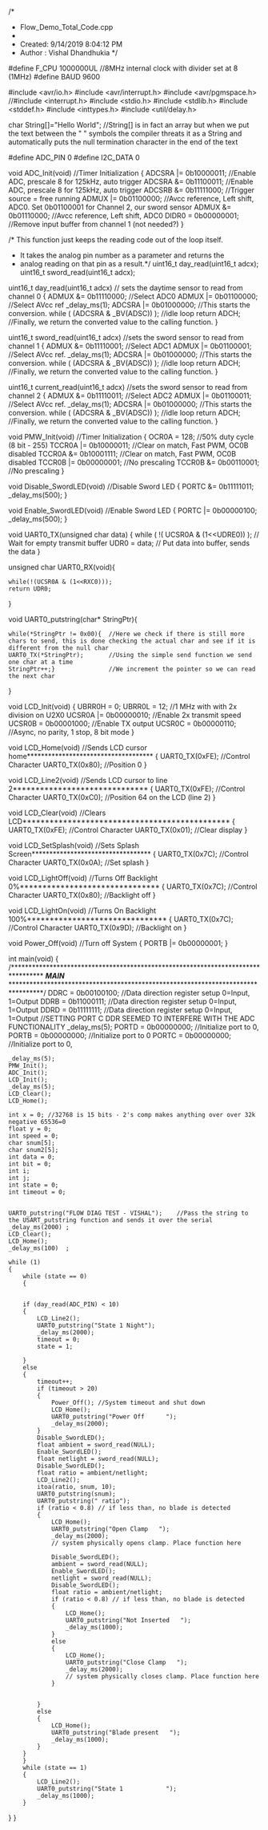 /*
 * Flow_Demo_Total_Code.cpp
 *
 * Created: 9/14/2019 8:04:12 PM
 * Author : Vishal Dhandhukia
 */ 

#define F_CPU 1000000UL //8MHz internal clock with divider set at 8 (1MHz)
#define BAUD 9600 

#include <avr/io.h>
#include <avr/interrupt.h>
#include <avr/pgmspace.h>
//#include <interrupt.h>
#include <stdio.h>
#include <stdlib.h>
#include <stddef.h>
#include <inttypes.h>
#include <util/delay.h>

char String[]="Hello World";    //String[] is in fact an array but when we put the text between the " " symbols the compiler threats it as a String and automatically puts the null termination character in the end of the text


#define ADC_PIN			0
#define I2C_DATA		0


void ADC_Init(void) //Timer Initialization
{
	ADCSRA |= 0b10000011; //Enable ADC, prescale 8 for 125kHz, auto trigger
	ADCSRA &= 0b11100011; //Enable ADC, prescale 8 for 125kHz, auto trigger
	ADCSRB &= 0b11111000; //Trigger source = free running 
	ADMUX |= 0b01100000; //Avcc reference, Left shift, ADC0. Set 0b01100001 for Channel 2, our sword sensor 
	ADMUX &= 0b01110000; //Avcc reference, Left shift, ADC0
	DIDR0 = 0b00000001; //Remove input buffer from channel 1 (not needed?)
}

/* This function just keeps the reading code out of the loop itself.
 * It takes the analog pin number as a parameter and returns the
 * analog reading on that pin as a result.*/
uint16_t day_read(uint16_t adcx);
uint16_t sword_read(uint16_t adcx);

uint16_t day_read(uint16_t adcx) // sets the daytime sensor to read from channel 0
{
	ADMUX	&=	0b11110000; //Select ADC0
	ADMUX	|=	0b01100000; //Select AVcc ref
	_delay_ms(1);
	ADCSRA |= 0b01000000; 	//This starts the conversion.
	while ( (ADCSRA & _BV(ADSC)) ); //idle loop
	return ADCH; 	//Finally, we return the converted value to the calling function.
}

uint16_t sword_read(uint16_t adcx) //sets the sword sensor to read from channel 1
{
	ADMUX	&=	0b11110001; //Select ADC1
	ADMUX	|=	0b01100001; //Select AVcc ref. 
	_delay_ms(1);
	ADCSRA |= 0b01000000; 	//This starts the conversion.
	while ( (ADCSRA & _BV(ADSC)) ); //idle loop
	return ADCH; 	//Finally, we return the converted value to the calling function.
}

uint16_t current_read(uint16_t adcx) //sets the sword sensor to read from channel 2
{
	ADMUX	&=	0b11110011; //Select ADC2
	ADMUX	|=	0b01100011; //Select AVcc ref.
	_delay_ms(1);
	ADCSRA |= 0b01000000; 	//This starts the conversion.
	while ( (ADCSRA & _BV(ADSC)) ); //idle loop
	return ADCH; 	//Finally, we return the converted value to the calling function.
}

void PMW_Init(void) //Timer Initialization
{
	OCR0A = 128; //50% duty cycle (8 bit - 255)
	TCCR0A |= 0b10000011; //Clear on match, Fast PWM, OC0B disabled
	TCCR0A &= 0b10001111; //Clear on match, Fast PWM, OC0B disabled
	TCCR0B |= 0b00000001; //No prescaling
	TCCR0B &= 0b00110001; //No prescaling
}

void Disable_SwordLED(void) //Disable Sword LED 
{
	PORTC &= 0b11111011; 
	_delay_ms(500);
} 

void Enable_SwordLED(void) //Enable Sword LED
{
	PORTC |= 0b00000100;
	_delay_ms(500);
}

void UART0_TX(unsigned char data)
{
	while ( !( UCSR0A & (1<<UDRE0)) ); // Wait for empty transmit buffer
	UDR0 = data; // Put data into buffer, sends the data
}

unsigned char UART0_RX(void){
	
	while(!(UCSR0A & (1<<RXC0)));
	return UDR0;
}

void UART0_putstring(char* StringPtr){
	
	while(*StringPtr != 0x00){  //Here we check if there is still more chars to send, this is done checking the actual char and see if it is different from the null char
	UART0_TX(*StringPtr);		//Using the simple send function we send one char at a time
	StringPtr++;}				//We increment the pointer so we can read the next char
}

void LCD_Init(void)
{
	UBRR0H = 0;
	UBRR0L = 12;			//1 MHz with with 2x division on U2X0
	UCSR0A |= 0b00000010;	//Enable 2x transmit speed
	UCSR0B = 0b00001000;	//Enable TX output
	UCSR0C = 0b00000110;	//Async, no parity, 1 stop, 8 bit mode
}

void LCD_Home(void) //Sends LCD cursor home************************************
{
	UART0_TX(0xFE); //Control Character
	UART0_TX(0x80); //Position 0
}

void LCD_Line2(void) //Sends LCD cursor to line 2******************************
{
	UART0_TX(0xFE); //Control Character 
	UART0_TX(0xC0);  //Position 64 on the LCD (line 2)
}

void LCD_Clear(void) //Clears LCD**********************************************
{
	UART0_TX(0xFE); //Control Character 
	UART0_TX(0x01); //Clear display
}

void LCD_SetSplash(void) //Sets Splash Screen**********************************
{
	UART0_TX(0x7C); //Control Character
	UART0_TX(0x0A); //Set splash
}

void LCD_LightOff(void) //Turns Off Backlight 0%*******************************
{
	UART0_TX(0x7C); //Control Character
	UART0_TX(0x80); //Backlight off
}

void LCD_LightOn(void) //Turns On Backlight 100%*******************************
{
	UART0_TX(0x7C); //Control Character
	UART0_TX(0x9D); //Backlight on
}

void Power_Off(void) //Turn off System
{
	PORTB |= 0b00000001;
}

int main(void)
{
	/*********************************************************************************
	***************************************MAIN***************************************
	*********************************************************************************/
	DDRC = 0b00100100; //Data direction register setup 0=Input, 1=Output
	DDRB = 0b11000111; //Data direction register setup 0=Input, 1=Output
	DDRD = 0b11111111; //Data direction register setup 0=Input, 1=Output
	//SETTING PORT C DDR SEEMED TO INTERFERE WITH THE ADC FUNCTIONALITY
	_delay_ms(5);
	PORTD = 0b00000000; //Initialize port to 0, 
	PORTB = 0b00000000; //Initialize port to 0
	PORTC = 0b00000000; //Initialize port to 0, 
	
	_delay_ms(5);
	PMW_Init();
	ADC_Init();
	LCD_Init();
	_delay_ms(5);
	LCD_Clear();
	LCD_Home();
	
	int x = 0; //32768 is 15 bits - 2's comp makes anything over over 32k negative 65536=0
	float y = 0;
	int speed = 0;
	char snum[5];
	char snum2[5]; 
	int data = 0;
	int bit = 0;
	int i;
	int j;
	int state = 0; 
	int timeout = 0;

		
	UART0_putstring("FLOW DIAG TEST - VISHAL");    //Pass the string to the USART_putstring function and sends it over the serial	
	_delay_ms(2000)	;
	LCD_Clear();
	LCD_Home();
	_delay_ms(100)	;
		
	while (1)
	{
		while (state == 0)
		{
			
		
		if (day_read(ADC_PIN) < 10)
		{
			LCD_Line2();
			UART0_putstring("State 1 Night");
			_delay_ms(2000);
			timeout = 0;
			state = 1;
			
		}
		else 
		{
			timeout++; 
			if (timeout > 20)
			{
				Power_Off(); //System timeout and shut down
				LCD_Home();
				UART0_putstring("Power Off      ");
				_delay_ms(2000);
			}
			Disable_SwordLED();
			float ambient = sword_read(NULL);
			Enable_SwordLED();
			float netlight = sword_read(NULL);
			Disable_SwordLED();
			float ratio = ambient/netlight; 
			LCD_Line2();
			itoa(ratio, snum, 10);
			UART0_putstring(snum);
			UART0_putstring(" ratio");
			if (ratio < 0.8) // if less than, no blade is detected
			{
				LCD_Home();
				UART0_putstring("Open Clamp   ");
				_delay_ms(2000);
				// system physically opens clamp. Place function here
				
				Disable_SwordLED();
				ambient = sword_read(NULL);
				Enable_SwordLED();
				netlight = sword_read(NULL);
				Disable_SwordLED();
				float ratio = ambient/netlight;
				if (ratio < 0.8) // if less than, no blade is detected
				{
					LCD_Home();
					UART0_putstring("Not Inserted   ");
					_delay_ms(1000);
				}
				else
				{
					LCD_Home();
					UART0_putstring("Close Clamp   ");
					_delay_ms(2000);
					// system physically closes clamp. Place function here
				}
				
				
			}
			else 
			{
				LCD_Home();
				UART0_putstring("Blade present   ");
				_delay_ms(1000);
			}
		}
		}
		while (state == 1)
		{
			LCD_Line2();
			UART0_putstring("State 1            ");
			_delay_ms(1000);
		}
}
}


